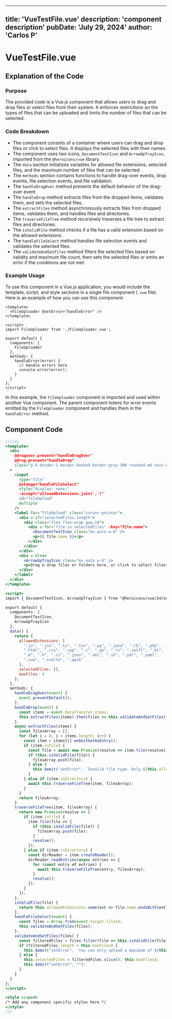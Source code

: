 ---
  title: 'VueTestFile.vue'
  description: 'component description'
  pubDate: 'July 29, 2024'
  author: 'Carlos P'
  ---
  
  
  
  # VueTestFile.vue
  ## Explanation of the Code

### Purpose
The provided code is a Vue.js component that allows users to drag and drop files or select files from their system. It enforces restrictions on the types of files that can be uploaded and limits the number of files that can be selected.

### Code Breakdown
- The component consists of a container where users can drag and drop files or click to select files. It displays the selected files with their names.
- The component uses two icons, `DocumentTextIcon` and `ArrowUpTrayIcon`, imported from the `@heroicons/vue` library.
- The `data` section initializes variables for allowed file extensions, selected files, and the maximum number of files that can be selected.
- The `methods` section contains functions to handle drag-over events, drop events, file selection events, and file validation.
- The `handleDragOver` method prevents the default behavior of the drag-over event.
- The `handleDrop` method extracts files from the dropped items, validates them, and sets the selected files.
- The `extractFiles` method asynchronously extracts files from dropped items, validates them, and handles files and directories.
- The `traverseFileTree` method recursively traverses a file tree to extract files and directories.
- The `isValidFile` method checks if a file has a valid extension based on the allowed extensions.
- The `handleFileSelect` method handles file selection events and validates the selected files.
- The `validateAndSetFiles` method filters the selected files based on validity and maximum file count, then sets the selected files or emits an error if the conditions are not met.

### Example Usage
To use this component in a Vue.js application, you would include the template, script, and style sections in a single file component (`.vue` file). Here is an example of how you can use this component:

```vue
<template>
  <FileUploader @setError="handleError" />
</template>

<script>
import FileUploader from './FileUploader.vue';

export default {
  components: {
    FileUploader
  },
  methods: {
    handleError(error) {
      // Handle errors here
      console.error(error);
    }
  }
};
</script>
```

In this example, the `FileUploader` component is imported and used within another Vue component. The parent component listens for error events emitted by the `FileUploader` component and handles them in the `handleError` method.
  
  ## Component Code
  ```jsx
  ///jsx
  <template>
    <div
      @dragover.prevent="handleDragOver"
      @drop.prevent="handleDrop"
      class="p-4 border-2 border-dashed border-gray-300 rounded-md text-center cursor-pointer mb-4 h-96 w-96 flex overflow-y-scroll items-center justify-center"
    >
      <input
        type="file"
        @change="handleFileSelect"
        style="display: none;"
        :accept="allowedExtensions.join(',')"
        id="fileUpload"
        multiple
      />
      <label for="fileUpload" class="cursor-pointer">
        <div v-if="selectedFiles.length">
          <div class="flex flex-wrap gap-10">
            <div v-for="file in selectedFiles" :key="file.name">
              <DocumentTextIcon class="mx-auto w-8" />
              <p>{{ file.name }}</p>
            </div>
          </div>
        </div>
        <div v-else>
          <ArrowUpTrayIcon class="mx-auto w-8" />
          <p>Drag & drop files or folders here, or click to select files</p>
        </div>
      </label>
    </div>
  </template>
  
  <script>
  import { DocumentTextIcon, ArrowUpTrayIcon } from "@heroicons/vue/24/outline";
  
  export default {
    components: {
      DocumentTextIcon,
      ArrowUpTrayIcon
    },
    data() {
      return {
        allowedExtensions: [
          ".js", ".jsx", ".ts", ".tsx", ".py", ".java", ".rb", ".php",
          ".html", ".css", ".cpp", ".c", ".go", ".rs", ".swift", ".kt",
          ".m", ".h", ".cs", ".json", ".xml", ".sh", ".yml", ".yaml",
          ".vue", ".svelte", ".qwik"
        ],
        selectedFiles: [],
        maxFiles: 4
      };
    },
    methods: {
      handleDragOver(event) {
        event.preventDefault();
      },
      handleDrop(event) {
        const items = event.dataTransfer.items;
        this.extractFiles(items).then(files => this.validateAndSetFiles(files));
      },
      async extractFiles(items) {
        const filesArray = [];
        for (let i = 0; i < items.length; i++) {
          const item = items[i].webkitGetAsEntry();
          if (item.isFile) {
            const file = await new Promise(resolve => item.file(resolve));
            if (this.isValidFile(file)) {
              filesArray.push(file);
            } else {
              this.$emit("setError", `Invalid file type. Only ${this.allowedExtensions.join(", ")} files are allowed.`);
            }
          } else if (item.isDirectory) {
            await this.traverseFileTree(item, filesArray);
          }
        }
        return filesArray;
      },
      traverseFileTree(item, filesArray) {
        return new Promise(resolve => {
          if (item.isFile) {
            item.file(file => {
              if (this.isValidFile(file)) {
                filesArray.push(file);
              }
              resolve();
            });
          } else if (item.isDirectory) {
            const dirReader = item.createReader();
            dirReader.readEntries(async entries => {
              for (const entry of entries) {
                await this.traverseFileTree(entry, filesArray);
              }
              resolve();
            });
          }
        });
      },
      isValidFile(file) {
        return this.allowedExtensions.some(ext => file.name.endsWith(ext));
      },
      handleFileSelect(event) {
        const files = Array.from(event.target.files);
        this.validateAndSetFiles(files);
      },
      validateAndSetFiles(files) {
        const filteredFiles = files.filter(file => this.isValidFile(file));
        if (filteredFiles.length > this.maxFiles) {
          this.$emit("setError", `You can only upload a maximum of ${this.maxFiles} files.`);
        } else {
          this.selectedFiles = filteredFiles.slice(0, this.maxFiles);
          this.$emit("setError", "");
        }
      }
    }
  };
  </script>
  
  <style scoped>
  /* Add any component-specific styles here */
  </style>
  ///
  ```
  